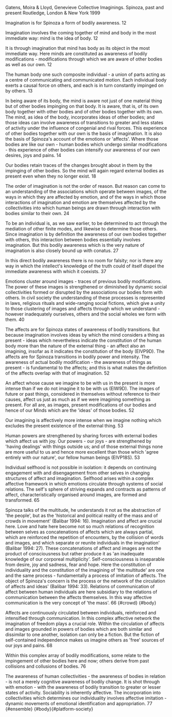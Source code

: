 ﻿Gatens, Moira & Lloyd, Genevieve Collective Imaginings. Spinoza, past and present Routledge, London & New York 1999 

Imagination is for Spinoza a form of bodily awareness. 12

Imagination involves the coming together of mind and body in the most immediate way: mind is the idea of body. 12

It is through imagination that mind has body as its object in the most immediate way. Here minds are constituted as awareness of bodily modifications - modifications through which we are aware of other bodies as well as our own. 12

The human body one such composite individual - a union of parts acting as a centre of communicating and communicated motion. Each individual body exerts a causal force on others, and each is in turn constantly impinged on by others. 13

In being aware of its body, the mind is aware not just of one material thing but of other bodies impinging on that body. It is aware, that is, of its own body together with other bodies and of other bodies together with its own. The  mind, as idea of the body, incorporates ideas of other bodies; and those ideas can involve awareness of transitions to greater and less states of activity under the influence of congenial and rival forces. This experience of other bodies together with our own is the basis of imagination. It is also the basis of Spinoza's account of the emotions or 'affects'. Where those bodies are like our own - human bodies which undergo similar modifications  - this experience of other bodies can intensify our awareness of our own desires, joys and pains. 14

Our bodies retain traces of the changes brought about in them by the impinging of other bodies. So the mind will again regard external bodies as present even when they no longer exist. 18

The order of imagination is not the order of reason. But reason can come to an understanding of the associations which operate between images, of the ways in which they are affected by emotion, and of the ways in which those interactions of imagination and emotion are themselves affected by the collectivities into which human beings are drawn through interaction with bodies similar to their own. 24

To be an individual is, as we saw earlier, to be determined to act through the mediation of other finite modes, and likewise to determine those others. Since imagination is by definition the awareness of our own bodies together with others, this interaction between bodies essentially involves imagination. But this bodily awareness which is the very nature of imagination is also closely bound up with conatus. 27

In this direct bodily awareness there is no room for falsity; nor is there any way in which the intellect's knowledge of the truth could of itself dispel the immediate awareness with which it coexists. 37

Emotions cluster around images - traces of previous bodily modifications. The power of these images is strengthened or diminished by dynamic social collectivities formed or disrupted by the associations our bodies form with others. In civil society the understanding of these processes is represented in laws, religious rituals and wide-ranging social fictions, which give a unity to those clustering of images and affects through which we understand - however inadequately ourselves, others and the social wholes we form with them. 40

The affects are for Spinoza states of awareness of bodily transitions. But because imagination involves ideas by which the mind considers a thing as present - ideas which nevertheless indicate the constitution of the human body more than the nature of the external thing - an affect also an imagining, insofar as it indicates the constitution of the body (EIVP9D). The affects are for Spinoza transitions in bodily power and intensity. The awareness of actual bodily modification - the awareness of things as present - is fundamental to the affects; and this is what makes the definition of the affects overlap with that of imagination. 52

An affect whose cause we imagine to be with us in the present is more intense than if we do not imagine it to be with us (EIW9D). The images of future or past things, considered in themselves without reference to their causes, affect us just as much as if we were imagining something as present. For all are, as images, present modifications of our bodies and hence of our Minds which are the 'ideas' of those bodies. 52


Our imagining is affectively more intense when we imagine nothing which excludes the present existence of the external thing. 53

Human powers are strengthened by sharing forces with external bodies which affect us with joy. Our powers - our joys - are strengthened by 'having dealings' with things outside us; and of those external things none are more useful to us and hence more excellent than those which 'agree entirely with our nature', our fellow human beings (EIVP18S). 53

Individual selfhood is not possible in isolation: it depends on continuing engagement with and disengagement from other selves in changing structures of affect and imagination. Selfhood arises within a complex affective framework in which emotions circulate through systems of social relations. The self's sphere of striving expands and contracts as patterns of affect, characteristically organised around images, are formed and transformed. 65

Spinoza talks of the multitude, he understands it not as the abstraction of 'the people', but as the 'historical and political reality of the mass and of crowds in movement' (Balibar 1994: 16). Imagination and affect are crucial here. Love and hate here become not so much relations of recognition between selves as concatenations of affects which are always partial, which are reinforced the repetition of encounters, by the collision of words and images,  and which separate or reunite individuals in the imagination' (Balibar 1994: 27). These concatenations of affect and images are not the product of consciousness but rather produce it as 'an inadequate knowledge of our corporeal multiplicity'. Self-consciousness is inseparable from desire, joy and sadness, fear and hope. Here the constitution of individuality and the constitution of the imagining of 'the multitude' are one and the same process - fundamentally a process of imitation of affects. The object of Spinoza's concern is the process or the network of the circulation of affects and ideas' (Balibar 1994: 33). Relations of communication of affect between human individuals are here subsidiary to the relations of communication between the affects themselves. In this way affective communication is the very concept of 'the mass'. 66 {#crowd} {#body}

Affects are continuously circulated between individuals, reinforced and intensified through communication. In this complex affective network the imagination of freedom plays a crucial role. Within the circulation of affects and images grounded in powers of bodies which are both similar and dissimilar to one another, isolation can only be a fiction. But the fiction of self-contained independence makes us imagine others as 'free' sources of our joys and pains. 68

Within this complex array of bodily modifications, some relate to the impingement of other bodies here and now; others derive from past collisions and collusions of bodies. 76

The awareness of human collectivities - the awareness of bodies in relation - is not a merely cognitive awareness of bodily change. It is shot  through with emotion - with the awareness of bodily transition to greater or lesser states of activity. Sociability is inherently affective. The incorporation into collectivities which determines our individuality involves affective imitation - dynamic movements of emotional identification and appropriation. 77 {#ensemble} {#body}{#platform-society} 


